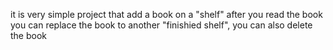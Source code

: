 it is very simple project that add a book on a "shelf" after you read the book you can replace the book to another "finishied shelf", you can also delete the book
